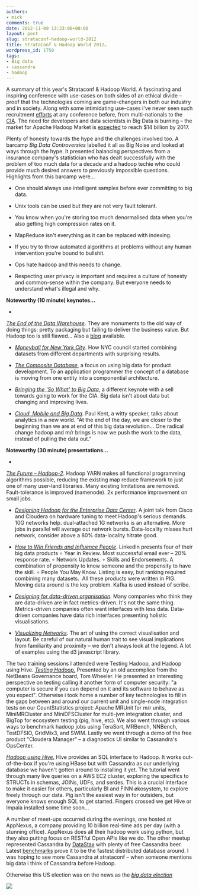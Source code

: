 ```yaml
---
authors: 
- mick
comments: true
date: 2012-11-09 13:23:06+00:00
layout: post
slug: strataconf-hadoop-world-2012
title: StrataConf & Hadoop World 2012…
wordpress_id: 1750
tags:
- Big data
- cassandra
- hadoop
---
```


A summary of this year's Strataconf & Hadoop World.
A fascinating and inspiring conference with use-cases on both sides of an ethical divide – proof that the technologies coming are game-changers in both our industry and in society. Along with some intimidating use-cases i've never seen such recruitment [efforts](http://twitter.com/SQLDiva/status/261523933243789312) at any conference before, from multi-nationals to the [CIA](https://twitter.com/comsysto/status/261174163455225857). The need for developers and data scientists in Big Data is burning – the market for Apache Hadoop Market is [expected](https://twitter.com/TheASF/status/263823598731530240) to reach $14 billion by 2017.





Plenty of honesty towards the hype and the challenges involved too. A barcamp _Big Data Controversies_ labelled it all as Big Noise and looked at ways through the hype. It presented balancing perspectives from a insurance company's statistician who has dealt successfully with the problem of too much data for a decade and a hadoop techie who could provide much desired answers to previously impossible questions. Highlights from this barcamp were…

  * One should always use intelligent samples before ever committing to big data.


  * Unix tools can be used but they are not very fault tolerant.


  * You know when you're storing too much denormalised data when you're also getting high compression rates on it.


  * MapReduce isn't everything as it can be replaced with indexing.


  * If you try to throw automated algorithms at problems without any human intervention you're bound to bullshit.


  * Ops hate hadoop and this needs to change.


  * Respecting user privacy is important and requires a culture of honesty and common-sense within the company. But everyone needs to understand what's illegal and why.





**Noteworthy (10 minute) keynotes…**


  *
 _[The End of the Data Warehouse](http://bit.ly/SJGrHf )_. They are monuments to the old way of doing things: pretty packaging but failing to deliver the business value. But Hadoop too is still flawed…  Also a [blog](http://bit.ly/RijQBv) available.



  * _[Moneyball for New York City](http://bit.ly/R6bkFS)_. How NYC council started combining datasets from different departments with surprising results.



  * _[The Composite Database](http://bit.ly/Pwgj4y)_, a focus on using big data for product development. To an application programmer the concept of a database is moving from one entity into a componential architecture.



  * _[Bringing the 'So What' to Big Data](http://t.co/pmpdJw3h)_, a different keynote with a sell towards going to work for the CIA. Big data isn't about data but changing and improving lives.



  * _[Cloud, Mobile and Big Data](http://bit.ly/PPVB15)_. Paul Kent, a witty speaker, talks about analytics in a new world. "At the end of the day, we are closer to the beginning than we are at end of this big data revolution… One radical change hadoop and m/r brings is now we push the work to the data, instead of pulling the data out."






**Noteworthy (30 minute) presentations…**


  *
 _[The Future – Hadoop-2](http://slidesha.re/PAXdu2)_. Hadoop YARN makes all functional programming algorithms possible, reducing the existing map reduce framework to just one of many user-land libraries. Many existing limitations are removed. Fault-tolerance is improved (namenode). 2x performance improvement on small jobs.



  * _[Designing Hadoop for the Enterprise Data Center](http://tech.finn.no/?attachment_id=1758)_. A joint talk from Cisco and Cloudera on hardware tuning to meet Hadoop's serious demands. 10G networks help. dual-attached 1G networks is an alternative. More jobs in parallel will average out network bursts. Data-locality misses hurt network, consider above a 80% data-locality hitrate good.



  * _[How to Win Friends and Influence People](http://slidesha.re/YraGqG)_. LinkedIn presents four of their big data products
∘ Year in Review. Most successful email ever – 20% response rate.
∘ Network Updates.
∘ Skills and Endorsements. A combination of propensity to know someone and the propensity to have the skill.
∘ People You May Know. Listing is easy, but ranking required combining many datasets. 
All these products were written in PIG. Moving data around is the key problem. Kafka is used instead of scribe.



  * _[Designing for data-driven organisation](http://bit.ly/UaxOdm)_. Many companies who think they are data-driven are in fact metrics-driven. It's not the same thing. Metrics-driven companies often want interfaces with less data. Data-driven companies have data rich interfaces presenting holistic visualisations.



  * _[Visualizing Networks](http://slidesha.re/RzPWuk)_. The art of using the correct visualisation and layout. Be careful of our natural human trait to see visual implications from familiarity and proximity – we don't always look at the legend. A lot of examples using the d3 javascript library.








The two training sessions I attended were Testing Hadoop, and Hadoop using Hive.
_[Testing Hadoop.](http://bit.ly/XbVbDK)_
Presented by an old accomplice from the NetBeans Governance board, Tom Wheeler. He presented an interesting perspective on testing calling it another form of computer security: "a computer is secure if you can depend on it and its software to behave as you expect". Otherwise i took home a number of key technologies to fill in the gaps between and around our current unit and single-node integration tests on our CountStatistics project: Apache MRUnit for m/r units, MiniMRCluster and MiniDFSCluster for multi-jvm integration cluster, and BigTop for ecosystem testing (pig, hive, etc). We also went through various ways to benchmark hadoop jobs using TeraSort, MRBench, NNBench, TestDFSIO, GridMix3, and SWIM. Lastly we went through a demo of the free product "Cloudera Manager" – a diagnostics UI similar to Cassandra's OpsCenter.

_[Hadoop using Hive.](http://bit.ly/RCHMzT)_
Hive provides an SQL interface to Hadoop. It works out-of-the-box if you're using HBase but with Cassandra as our underlying database we haven't gotten around to installing it yet. The tutorial went through many live queries on a AWS EC2 cluster, exploring the specifics to STRUCTs in schemas, JOINs, UDFs, and serdes. This is a crucial interface to make it easier for others, particularly BI and FINN økosystem, to explore freely through our data. Pig isn't the easiest way in for outsiders, but everyone knows enough SQL to get started. Fingers crossed we get Hive or Impala installed some time soon…  






A number of meet-ups occurred during the evenings, one hosted at AppNexus, a company providing 10 billion real-time ads per day (with a stunning office). AppNexus does all their hadoop work using python, but they also putting focus on RESTful Open APIs like we do. The other meetup represented Cassandra by [DataStax](http://www.datastax.com/) with plenty of free Cassandra beer. Latest [benchmarks](http://bit.ly/Ut7ZzB) prove it to be the fastest distributed database around. I was hoping to see more Cassandra at strataconf – when someone mentions big data i think of Cassandra before Hadoop.





Otherwise this US election was on the news as the _[big data election](http://bit.ly/RCFWim)_





![](/wp-content/uploads/2012/11/hadoop1.jpg)
